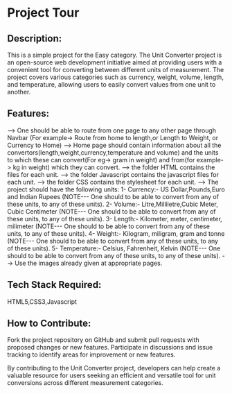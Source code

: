 # Project Tour


## Description:
This is a simple project for the Easy category.
The Unit Converter project is an open-source web development initiative aimed at providing users with a convenient tool for converting between different units of measurement. The project covers various categories such as currency, weight, volume, length, and temperature, allowing users to easily convert values from one unit to another.

## Features:
--> One should be able to route from one page to any other page through Navbar (For example-> Route from home to length,or Length to Weight, or Currency to Home)
--> Home page should contain information about all the convertors(length,weight,currency,temperature and volume) and the units to which these can convert(For eg-> gram in weight) and from(for example-> kg in weight) which they can convert.
--> the folder HTML contains the files for each unit.
--> the folder Javascript contains the javascript files for each unit.
--> the folder CSS contains the stylesheet for each unit.
--> The project should have the following units:
    1- Currency:- US Dollar,Pounds,Euro and Indian Rupees (NOTE--- One should to be able to convert from any of these units, to any of these units).
    2- Volume:- Litre,Milliletre,Cubic Meter, Cubic Centimeter (NOTE--- One should to be able to convert from any of these units, to any of these units).
    3- Length:- Kilometer, meter, centimeter, milimeter (NOTE--- One should to be able to convert from any of these units, to any of these units).
    4- Weight:- Kilogram, miligram, gram and tonne (NOTE--- One should to be able to convert from any of these units, to any of these units).
    5- Temperature:- Celsius, Fahrenheit, Kelvin (NOTE--- One should to be able to convert from any of these units, to any of these units).
--> Use the images already given at appropriate pages.



## Tech Stack Required:
HTML5,CSS3,Javascript



## How to Contribute:

Fork the project repository on GitHub and submit pull requests with proposed changes or new features.
Participate in discussions and issue tracking to identify areas for improvement or new features.

By contributing to the Unit Converter project, developers can help create a valuable resource for users seeking an efficient and versatile tool for unit conversions across different measurement categories.